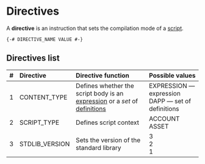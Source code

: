 # Directives

A **directive** is an instruction that sets the compilation mode of a [script](/ride/script.md).

``` ride
{-# DIRECTIVE_NAME VALUE #-}
```

## Directives list

| # | Directive | Directive function | Possible values |
| :--- | :--- | :--- | :--- |
| 1 | CONTENT_TYPE | Defines whether the script body is an [expression](/ride/expression.md) or a _set_ of [definitions](/ride/definition.md) | EXPRESSION — expression<br>DAPP — set of definitions |
| 2 | SCRIPT_TYPE | Defines script context | ACCOUNT<br>ASSET |
| 3 | STDLIB_VERSION | Sets the version of the standard library | 3<br>2<br>1 |
